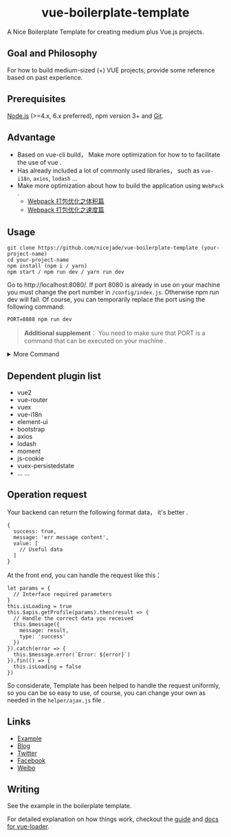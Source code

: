 <h1 align="center"><strong>vue-boilerplate-template</strong></h1>

A Nice Boilerplate Template for creating medium plus Vue.js projects.

## Goal and Philosophy

For how to build medium-sized (+) VUE projects, provide some reference based on past experience.

## Prerequisites

[Node.js](https://nodejs.org/en/) (>=4.x, 6.x preferred), npm version 3+ and [Git](https://git-scm.com/).

## Advantage
- Based on vue-cli build， Make more optimization for how to to facilitate the use of vue .
- Has already included a lot of commonly used libraries， such as `vue-i18n`, `axios`, `lodash` ...
- Make more optimization about how to build the application using `WebPack` .
  - [Webpack 打包优化之体积篇](http://jeffjade.com/2017/08/06/124-webpack-packge-optimization-for-volume/)
  - [Webpack 打包优化之速度篇](http://jeffjade.com/2017/08/12/125-webpack-package-optimization-for-speed/)

## Usage

```
git clone https://github.com/nicejade/vue-boilerplate-template (your-project-name)
cd your-project-name
npm install (npm i / yarn)
npm start / npm run dev / yarn run dev
```

Go to http://localhost:8080/. If port 8080 is already in use on your machine you must change the port number in `/config/index.js`. Otherwise npm run dev will fail. Of course, you can temporarily replace the port using the following command:

```
PORT=8888 npm run dev
```

>**Additional supplement**： You need to make sure that PORT is a command that can be executed on your machine .

<details>
<summary>More Command</summary>

```
npm run build
```
Equivalent execution `node build.js`, initiate a build project .

```
npm run build:dll
```
Equivalent execution `webpack --config build/webpack.dll.conf.js`, For more information see [webpack.DllPlugin](https://webpack.js.org/plugins/dll-plugin/).

```
npm run analyz
```

Webpack plugin and CLI utility that represents bundle content as convenient interactive zoomable treemap. It will automatically open this address：http://localhost:8888/ .

![webpack-bundle-analyzer](https://cloud.githubusercontent.com/assets/302213/20628702/93f72404-b338-11e6-92d4-9a365550a701.gif)

</details>

## Dependent plugin list

- vue2
- vue-router
- vuex
- vue-i18n
- element-ui
- bootstrap
- axios
- lodash
- moment
- js-cookie
- vuex-persistedstate
- ... ...

## Operation request
Your backend can return the following format data， it's better .
```
{
  success: true,
  message: 'err message content',
  value: [
    // Useful data
  ]
}
```

At the front end, you can handle the request like this：
```
let params = {
  // Interface required parameters
}
this.isLoading = true
this.$apis.getProfile(params).then(result => {
  // Handle the correct data you received
  this.$message({
    message: result,
    type: 'success'
  })
}).catch(error => {
  this.$message.error(`Error: ${error}`)
}).fin(() => {
  this.isLoading = false
})
```

So considerate, Template has been helped to handle the request uniformly, so you can be so easy to use, of course, you can change your own as needed in the `helper/ajax.js` file .

## Links
- [Example](https://github.com/nicejade/nicelinks-vue-client)
- [Blog](http://jeffjade.com)
- [Twitter](https://twitter.com/jeffjade2)
- [Facebook](https://www.facebook.com/yang.gang.jade)
- [Weibo](http://weibo.com/jeffjade)

## Writing

See the example in the boilerplate template.

For detailed explanation on how things work, checkout the [guide](http://vuejs-templates.github.io/webpack/) and [docs for vue-loader](http://vuejs.github.io/vue-loader).
